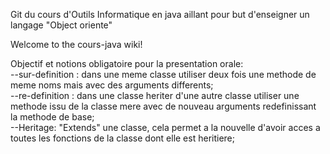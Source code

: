 Git du cours d'Outils Informatique en java aillant pour but d'enseigner un langage "Object oriente"

Welcome to the cours-java wiki!

Objectif et notions obligatoire pour la presentation orale:  
--sur-definition : dans une meme classe utiliser deux fois une methode de meme noms mais avec des arguments differents;  
--re-definition : dans une classe heriter d'une autre classe utiliser une methode issu de la classe mere avec de nouveau arguments redefinissant la methode de base;  
--Heritage: "Extends" une classe, cela permet a la nouvelle d'avoir acces a toutes les fonctions de la classe dont elle est heritiere;  
